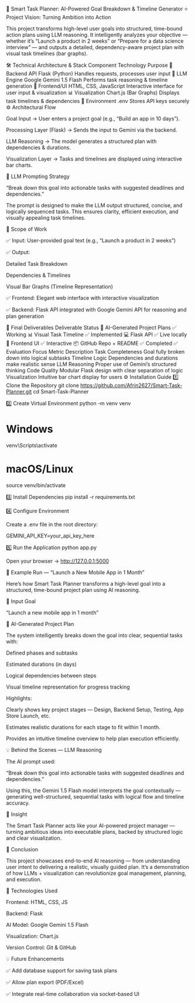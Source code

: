 🧠 Smart Task Planner: AI-Powered Goal Breakdown & Timeline Generator
⭐ Project Vision: Turning Ambition into Action

This project transforms high-level user goals into structured, time-bound action plans using LLM reasoning.
It intelligently analyzes your objective — whether it’s “Launch a product in 2 weeks” or “Prepare for a data science interview” —
and outputs a detailed, dependency-aware project plan with visual task timelines (bar graphs).

🛠️ Technical Architecture & Stack
Component	Technology	Purpose
🧩 Backend API	Flask (Python)	Handles requests, processes user input
🤖 LLM Engine	Google Gemini 1.5 Flash	Performs task reasoning & timeline generation
🎨 Frontend/UI	HTML, CSS, JavaScript	Interactive interface for user input & visualization
📊 Visualization	Chart.js (Bar Graphs)	Displays task timelines & dependencies
🔐 Environment	.env	Stores API keys securely
⚙️ Architectural Flow

Goal Input → User enters a project goal (e.g., “Build an app in 10 days”).

Processing Layer (Flask) → Sends the input to Gemini via the backend.

LLM Reasoning → The model generates a structured plan with dependencies & durations.

Visualization Layer → Tasks and timelines are displayed using interactive bar charts.

🧠 LLM Prompting Strategy

“Break down this goal into actionable tasks with suggested deadlines and dependencies.”

The prompt is designed to make the LLM output structured, concise, and logically sequenced tasks.
This ensures clarity, efficient execution, and visually appealing task timelines.

🧩 Scope of Work

✅ Input:
User-provided goal text (e.g., “Launch a product in 2 weeks”)

✅ Output:

Detailed Task Breakdown

Dependencies & Timelines

Visual Bar Graphs (Timeline Representation)

✅ Frontend:
Elegant web interface with interactive visualization

✅ Backend:
Flask API integrated with Google Gemini API for reasoning and plan generation

🚀 Final Deliverables
Deliverable	Status
🧠 AI-Generated Project Plans	✅ Working
📊 Visual Task Timeline	✅ Implemented
💻 Flask API	✅ Live locally
🎨 Frontend UI	✅ Interactive
📦 GitHub Repo + README	✅ Completed
✅ Evaluation Focus
Metric	Description
Task Completeness	Goal fully broken down into logical subtasks
Timeline Logic	Dependencies and durations make realistic sense
LLM Reasoning	Proper use of Gemini’s structured thinking
Code Quality	Modular Flask design with clear separation of logic
Visualization	Intuitive bar chart display for users
⚙️ Installation Guide
1️⃣ Clone the Repository
git clone https://github.com/Afrin2627/Smart-Task-Planner.git
cd Smart-Task-Planner

2️⃣ Create Virtual Environment
python -m venv venv
# Windows
venv\Scripts\activate
# macOS/Linux
source venv/bin/activate

3️⃣ Install Dependencies
pip install -r requirements.txt

4️⃣ Configure Environment

Create a .env file in the root directory:

GEMINI_API_KEY=your_api_key_here

5️⃣ Run the Application
python app.py


Open your browser → http://127.0.0.1:5000

🎯 Example Run — “Launch a New Mobile App in 1 Month”

Here’s how Smart Task Planner transforms a high-level goal into a structured, time-bound project plan using AI reasoning.

🧩 Input Goal

“Launch a new mobile app in 1 month”

🤖 AI-Generated Project Plan

The system intelligently breaks down the goal into clear, sequential tasks with:

Defined phases and subtasks

Estimated durations (in days)

Logical dependencies between steps

Visual timeline representation for progress tracking



Highlights:

Clearly shows key project stages — Design, Backend Setup, Testing, App Store Launch, etc.

Estimates realistic durations for each stage to fit within 1 month.

Provides an intuitive timeline overview to help plan execution efficiently.

💡 Behind the Scenes — LLM Reasoning

The AI prompt used:

“Break down this goal into actionable tasks with suggested deadlines and dependencies.”

Using this, the Gemini 1.5 Flash model interprets the goal contextually — generating well-structured, sequential tasks with logical flow and timeline accuracy.

🧠 Insight

The Smart Task Planner acts like your AI-powered project manager — turning ambitious ideas into executable plans, backed by structured logic and clear visualization.

🏁 Conclusion

This project showcases end-to-end AI reasoning — from understanding user intent to delivering a realistic, visually guided plan.
It’s a demonstration of how LLMs + visualization can revolutionize goal management, planning, and execution.



🧰 Technologies Used

Frontend: HTML, CSS, JS

Backend: Flask

AI Model: Google Gemini 1.5 Flash

Visualization: Chart.js

Version Control: Git & GitHub


💡 Future Enhancements

✅ Add database support for saving task plans

✅ Allow plan export (PDF/Excel)

✅ Integrate real-time collaboration via socket-based UI
